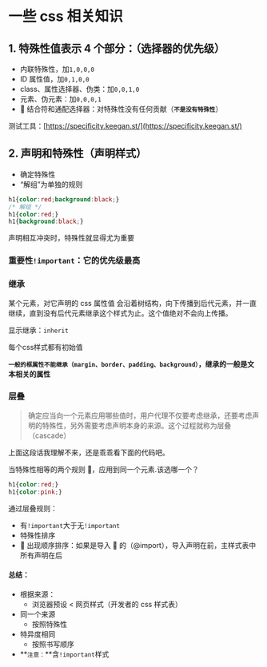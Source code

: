 # 一些 css 相关知识

## 1. 特殊性值表示 4 个部分：（选择器的优先级）

* 内联特殊性，加`1,0,0,0`
* ID 属性值，加`0,1,0,0`
* class、属性选择器、伪类：加`0,0,1,0`
* 元素、伪元素：加`0,0,0,1`
*  结合符和通配选择器：对特殊性没有任何贡献（**`不是没有特殊性`**）

测试工具：[https://specificity.keegan.st/](https://specificity.keegan.st/)

## 2. 声明和特殊性（声明样式）

* 确定特殊性
* “解组”为单独的规则

```CSS
h1{color:red;background:black;}
/* 解组 */
h1{color:red;}
h1{background:black;}
```

声明相互冲突时，特殊性就显得尤为重要

### 重要性`!important`：它的优先级最高

### 继承

某个元素，对它声明的 css 属性值 会沿着树结构，向下传播到后代元素，并一直继续，直到没有后代元素继承这个样式为止。这个值绝对不会向上传播。

显示继承：`inherit`

每个css样式都有初始值

**`一般的框属性不能继承（margin、border、padding、background）`，继承的一般是文本相关的属性**

### 层叠

> 确定应当向一个元素应用哪些值时，用户代理不仅要考虑继承，还要考虑声明的特殊性，另外需要考虑声明本身的来源。这个过程就称为层叠（cascade）

上面这段话我理解不来，还是乖乖看下面的代码吧。

当特殊性相等的两个规则 ，应用到同一个元素.该选哪一个？

```CSS
h1{color:red;}
h1{color:pink;}
```

通过层叠规则：

* 有`!important`大于无`!important`
* 特殊性排序
*  出现顺序排序：如果是导入  的（@import），导入声明在前，主样式表中所有声明在后

#### 总结：

* 根据来源：
  * 浏览器预设 < 网页样式（开发者的 css 样式表）
* 同一个来源
  * 按照特殊性
* 特异度相同
  * 按照书写顺序
* **`注意：`**含`!important`样式

